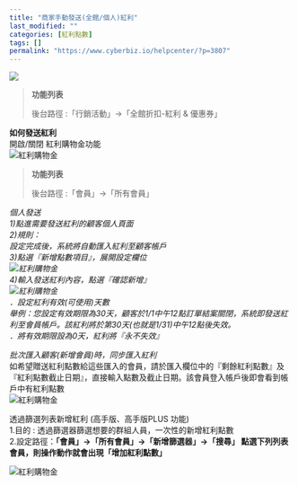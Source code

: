 ```yaml
---
title: "商家手動發送(全館/個人)紅利"
last_modified: ""
categories: [紅利點數]
tags: []
permalink: "https://www.cyberbiz.io/helpcenter/?p=3807"
---
```


![](https://www.cyberbiz.io/helpcenter/wp-content/uploads/一般版3.png)

> **功能列表**
>
> 後台路徑 :「行銷活動」→「全館折扣-紅利 & 優惠券」  
>

**如何發送紅利**  
開啟/關閉 紅利購物金功能  
![紅利購物金](https://www.cyberbiz.co/support/wp-content/uploads/2019/03/紅利購物金4.png)

> **功能列表**
>
> 後台路徑 :「會員」→「所有會員」  
>

_個人發送  
1)點進需要發送紅利的顧客個人頁面  
2)規則：  
設定完成後，系統將自動匯入紅利至顧客帳戶  
3)點選『新增點數項目』，展開設定欄位  
![紅利購物金](https://www.cyberbiz.co/support/wp-content/uploads/2019/03/紅利購物金13.png)  
4)輸入發送紅利內容，點選『確認新增』  
![紅利購物金](https://www.cyberbiz.co/support/wp-content/uploads/2019/03/紅利購物金14.png)  
．設定紅利有效(可使用)天數  
舉例：您設定有效期限為30天，顧客於1/1中午12點訂單結案關閉，系統即發送紅利至會員帳戶。該紅利將於第30天(也就是1/31)中午12點後失效。  
．將有效期限設為0天，紅利將『永不失效』_

_批次匯入顧客(新增會員)時，同步匯入紅利_  
如希望贈送紅利點數給這些匯入的會員，請於匯入欄位中的『剩餘紅利點數』及『紅利點數截止日期』，直接輸入點數及截止日期。該會員登入帳戶後即會看到帳戶中有紅利點數  
![紅利購物金](https://www.cyberbiz.co/support/wp-content/uploads/2019/08/Snipaste_2019-08-30_18-01-06.png)

透過篩選列表新增紅利 (高手版、高手版PLUS 功能)  
1.目的 : 透過篩選器篩選想要的群組人員，一次性的新增紅利點數  
2.設定路徑：**「會員」→「所有會員」→「新增篩選器」→「搜尋」 點選下列列表會員，則操作動作就會出現「增加紅利點數」**  

![紅利購物金](https://www.cyberbiz.io/support/wp-content/uploads/2021/06/篩選列表新增紅利.png)  


